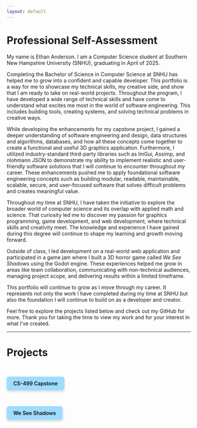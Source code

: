 ```yaml
---
layout: default
---
```


# Professional Self-Assessment

<div class="assessment-content">

<p>My name is Ethan Anderson. I am a Computer Science student at Southern New Hampshire University (SNHU), graduating in April of 2025.</p>

<p>Completing the Bachelor of Science in Computer Science at SNHU has helped me to grow into a confident and capable developer. This portfolio is a way for me to showcase my technical skills, my creative side, and show that I am ready to take on real-world projects. Throughout the program, I have developed a wide range of technical skills and have come to understand what excites me most in the world of software engineering. This includes building tools, creating systems, and solving technical problems in creative ways.</p>

<p>While developing the enhancements for my capstone project, I gained a deeper understanding of software engineering and design, data structures and algorithms, databases, and how all these concepts come together to create a functional and useful 3D graphics application. Furthermore, I utilized industry-standard third-party libraries such as ImGui, Assimp, and nlohmann JSON to demonstrate my ability to implement realistic and user-friendly software solutions that I will continue to encounter throughout my career. These enhancements pushed me to apply foundational software engineering concepts such as building modular, readable, maintainable, scalable, secure, and user-focused software that solves difficult problems and creates meaningful value.</p>

<p>Throughout my time at SNHU, I have taken the initiative to explore the broader world of computer science and its overlap with applied math and science. That curiosity led me to discover my passion for graphics programming, game development, and web development, where technical skills and creativity meet. The knowledge and experience I have gained during this degree will continue to shape my learning and growth moving forward.</p>

<p>Outside of class, I led development on a real-world web application and participated in a game jam where I built a 3D horror game called <em>We See Shadows</em> using the Godot engine. These experiences helped me grow in areas like team collaboration, communicating with non-technical audiences, managing project scope, and delivering results within a limited timeframe.</p>

<p>This portfolio will continue to grow as I move through my career. It represents not only the work I have completed during my time at SNHU but also the foundation I will continue to build on as a developer and creator.</p>

<p>Feel free to explore the projects listed below and check out my GitHub for more. Thank you for taking the time to view my work and for your interest in what I’ve created.</p>

</div>

---

# Projects

<a href="./capstone.html" class="btn btn-capstone">CS-499 Capstone</a>

<a href="./wss.html" class="btn btn-wss">We See Shadows</a>

<style>
  .btn {
    display: inline-block;
    padding: 10px 18px;
    background-color: #9ddcff;
    color: #111;
    font-weight: 600;
    text-decoration: none;
    border-radius: 6px;
    box-shadow: 0 4px 6px rgba(0,0,0,0.15);
    transition: background-color 0.3s ease, transform 0.2s ease;
    margin: 20px 0;
  }
  
  .btn:hover {
    background-color: #6bcaff;
    transform: translateY(-2px);
  }
  
  .btn-capstone {
    margin-top: 30px;
  }

  .btn-wss {
    margin-top: 10px;
  }
</style>

